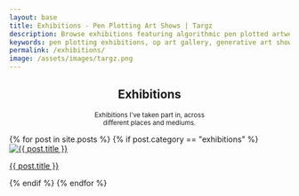 ```yaml
---
layout: base
title: Exhibitions - Pen Plotting Art Shows | Targz
description: Browse exhibitions featuring algorithmic pen plotted artworks. From solo shows to group exhibitions showcasing Op Art and generative art pieces.
keywords: pen plotting exhibitions, op art gallery, generative art shows, algorithmic art exhibition, mathematical art display
permalink: /exhibitions/
image: /assets/images/targz.png
---
```


<hgroup style="text-align: center">
  <h2>Exhibitions</h2>
  <p><small>Exhibitions I’ve taken part in, across <br/> different places and mediums.</small></p>
</hgroup>


<section class="home-grid exhibitions-grid">
    {% for post in site.posts %} {% if post.category == "exhibitions" %}
    <article class="home-item">
        <a href="{{ post.url | relative_url }}">
            <img src="{{ post.image | relative_url }}" alt="{{ post.title }}" />
            <p>{{ post.title }}</p>
        </a>
    </article>
    {% endif %} {% endfor %}
</section>
